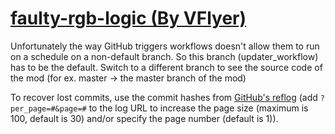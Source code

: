 # [faulty-rgb-logic (By VFlyer)](https://github.com/VFlyer/faulty-rgb-logic)

Unfortunately the way GitHub triggers workflows doesn't allow them to run on a schedule on a non-default branch. So this branch (updater_workflow) has to be the default. Switch to a different branch to see the source code of the mod (for ex. master -> the master branch of the mod)

To recover lost commits, use the commit hashes from [GitHub's reflog](https://api.github.com/repos/KtaneModules/faulty-rgb-logic-VFlyer/events) (add `?per_page=#&page=#` to the log URL to increase the page size (maximum is 100, default is 30) and/or specify the page number (default is 1)).
